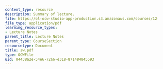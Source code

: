 ```yaml
---
content_type: resource
description: Summary of lecture.
file: https://ol-ocw-studio-app-production.s3.amazonaws.com/courses/12-802-wave-motions-in-the-ocean-and-atmosphere-spring-2004/04438a2e54e672a6e318871484845593_sw.pdf
file_type: application/pdf
learning_resource_types:
- Lecture Notes
parent_title: Lecture Notes
parent_type: CourseSection
resourcetype: Document
title: sw.pdf
type: OCWFile
uid: 04438a2e-54e6-72a6-e318-871484845593
---
```

